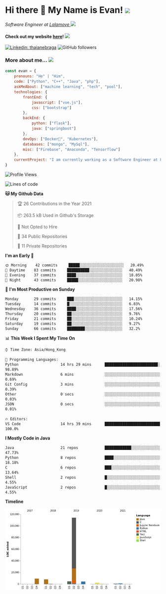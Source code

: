 <h1>Hi there 👋 My Name is Evan!   <img src="https://media.giphy.com/media/10GN73YGycPXQk/giphy.gif" width=50></h1>

<p><em>Software Engineer at <a href="https://www.lalamove.com/hongkong/zh/home">Lalamove </a><img src="https://media.giphy.com/media/HMSLfCl5BsXoQ/giphy.gif" width="60">
</em></p>

<h4>Check out my website <a href="https://hoyeechan.com/">here</a>! <img src="https://media.giphy.com/media/cuPm4p4pClZVC/giphy.gif" width=50></h4>

[![Linkedin: thaianebraga](https://img.shields.io/badge/-Evan-blue?style=flat-square&logo=Linkedin&logoColor=white&link=https://www.linkedin.com/in/ho-yee-chan/)](https://www.linkedin.com/in/ho-yee-chan/)
![GitHub followers](https://img.shields.io/github/followers/hyc121110?label=Follow&style=social)

<!--
**hyc121110/hyc121110** is a ✨ _special_ ✨ repository because its `README.md` (this file) appears on your GitHub profile.

Here are some ideas to get you started:

- 🔭 I’m currently working on ...
- 🌱 I’m currently learning ...
- 👯 I’m looking to collaborate on ...
- 🤔 I’m looking for help with ...
- 💬 Ask me about ...
- 📫 How to reach me: ...
- 😄 Pronouns: ...
- ⚡ Fun fact: ...
-->

<h3> More about me... <img src="https://media.giphy.com/media/Q94xQWspTUkShljj8P/giphy.gif" width=50> </h3>


```javascript
const evan = {
    pronouns: "He" | "Him",
    code: ["Python", "C++", "Java", "php"],
    askMeAbout: ["machine learning", "tech", "pool"],
    technologies: {
        frontEnd: {
            javascript: ["vue.js"],
            css: ["bootstrap"]
        },
        backEnd: {
            python: ["flask"],
            java: ["springboot"]
        },
        devOps: ["Docker🐳", "Kubernetes"],
        databases: ["mongo", "MySql"],
        misc: ["Firebase", "Anaconda", "Tensorflow"]
    },
    currentProject: "I am currently working as a Software Engineer at Lalamove",
}
```


<!--START_SECTION:waka-->
![Profile Views](http://img.shields.io/badge/Profile%20Views-0-blue)

![Lines of code](https://img.shields.io/badge/From%20Hello%20World%20I%27ve%20Written-145565%20lines%20of%20code-blue)

**🐱 My Github Data** 

> 🏆 26 Contributions in the Year 2021
 > 
> 📦 263.5 kB Used in Github's Storage 
 > 
> 🚫 Not Opted to Hire
 > 
> 📜 34 Public Repositories 
 > 
> 🔑 11 Private Repositories  
 > 
**I'm an Early 🐤** 

```text
🌞 Morning    42 commits     █████░░░░░░░░░░░░░░░░░░░░   20.49% 
🌆 Daytime    83 commits     ██████████░░░░░░░░░░░░░░░   40.49% 
🌃 Evening    37 commits     ████░░░░░░░░░░░░░░░░░░░░░   18.05% 
🌙 Night      43 commits     █████░░░░░░░░░░░░░░░░░░░░   20.98%

```
📅 **I'm Most Productive on Sunday** 

```text
Monday       29 commits     ███░░░░░░░░░░░░░░░░░░░░░░   14.15% 
Tuesday      14 commits     █░░░░░░░░░░░░░░░░░░░░░░░░   6.83% 
Wednesday    36 commits     ████░░░░░░░░░░░░░░░░░░░░░   17.56% 
Thursday     20 commits     ██░░░░░░░░░░░░░░░░░░░░░░░   9.76% 
Friday       21 commits     ██░░░░░░░░░░░░░░░░░░░░░░░   10.24% 
Saturday     19 commits     ██░░░░░░░░░░░░░░░░░░░░░░░   9.27% 
Sunday       66 commits     ████████░░░░░░░░░░░░░░░░░   32.2%

```


📊 **This Week I Spent My Time On** 

```text
⌚︎ Time Zone: Asia/Hong_Kong

💬 Programming Languages: 
Python                   14 hrs 29 mins      ████████████████████████░   98.89% 
Markdown                 6 mins              ░░░░░░░░░░░░░░░░░░░░░░░░░   0.69% 
Git Config               3 mins              ░░░░░░░░░░░░░░░░░░░░░░░░░   0.39% 
Other                    0 secs              ░░░░░░░░░░░░░░░░░░░░░░░░░   0.03% 
JSON                     0 secs              ░░░░░░░░░░░░░░░░░░░░░░░░░   0.01%

🔥 Editors: 
VS Code                  14 hrs 39 mins      █████████████████████████   100.0%

```

**I Mostly Code in Java** 

```text
Java                     21 repos            ████████████░░░░░░░░░░░░░   47.73% 
Python                   8 repos             ████░░░░░░░░░░░░░░░░░░░░░   18.18% 
C                        6 repos             ███░░░░░░░░░░░░░░░░░░░░░░   13.64% 
Shell                    2 repos             █░░░░░░░░░░░░░░░░░░░░░░░░   4.55% 
JavaScript               2 repos             █░░░░░░░░░░░░░░░░░░░░░░░░   4.55%

```


**Timeline**

![Chart not found](https://raw.githubusercontent.com/hyc121110/hyc121110/master/charts/bar_graph.png) 


<!--END_SECTION:waka-->